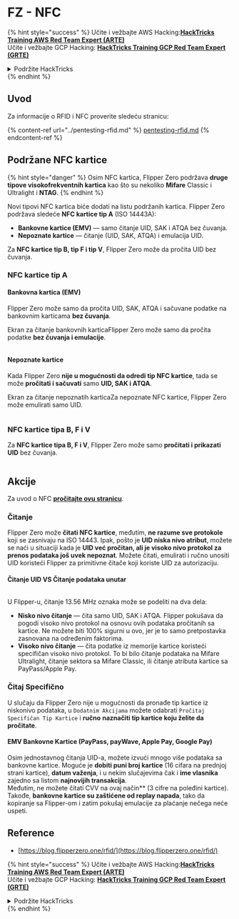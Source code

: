# FZ - NFC

{% hint style="success" %}
Učite i vežbajte AWS Hacking:<img src="/.gitbook/assets/arte.png" alt="" data-size="line">[**HackTricks Training AWS Red Team Expert (ARTE)**](https://training.hacktricks.xyz/courses/arte)<img src="/.gitbook/assets/arte.png" alt="" data-size="line">\
Učite i vežbajte GCP Hacking: <img src="/.gitbook/assets/grte.png" alt="" data-size="line">[**HackTricks Training GCP Red Team Expert (GRTE)**<img src="/.gitbook/assets/grte.png" alt="" data-size="line">](https://training.hacktricks.xyz/courses/grte)

<details>

<summary>Podržite HackTricks</summary>

* Proverite [**planove pretplate**](https://github.com/sponsors/carlospolop)!
* **Pridružite se** 💬 [**Discord grupi**](https://discord.gg/hRep4RUj7f) ili [**telegram grupi**](https://t.me/peass) ili **pratite** nas na **Twitteru** 🐦 [**@hacktricks\_live**](https://twitter.com/hacktricks\_live)**.**
* **Podelite hakerske trikove slanjem PR-ova na** [**HackTricks**](https://github.com/carlospolop/hacktricks) i [**HackTricks Cloud**](https://github.com/carlospolop/hacktricks-cloud) github repozitorijume.

</details>
{% endhint %}

## Uvod <a href="#id-9wrzi" id="id-9wrzi"></a>

Za informacije o RFID i NFC proverite sledeću stranicu:

{% content-ref url="../pentesting-rfid.md" %}
[pentesting-rfid.md](../pentesting-rfid.md)
{% endcontent-ref %}

## Podržane NFC kartice <a href="#id-9wrzi" id="id-9wrzi"></a>

{% hint style="danger" %}
Osim NFC kartica, Flipper Zero podržava **druge tipove visokofrekventnih kartica** kao što su nekoliko **Mifare** Classic i Ultralight i **NTAG**.
{% endhint %}

Novi tipovi NFC kartica biće dodati na listu podržanih kartica. Flipper Zero podržava sledeće **NFC kartice tip A** (ISO 14443A):

* ﻿**Bankovne kartice (EMV)** — samo čitanje UID, SAK i ATQA bez čuvanja.
* ﻿**Nepoznate kartice** — čitanje (UID, SAK, ATQA) i emulacija UID.

Za **NFC kartice tip B, tip F i tip V**, Flipper Zero može da pročita UID bez čuvanja.

### NFC kartice tip A <a href="#uvusf" id="uvusf"></a>

#### Bankovna kartica (EMV) <a href="#kzmrp" id="kzmrp"></a>

Flipper Zero može samo da pročita UID, SAK, ATQA i sačuvane podatke na bankovnim karticama **bez čuvanja**.

Ekran za čitanje bankovnih karticaFlipper Zero može samo da pročita podatke **bez čuvanja i emulacije**.

<figure><img src="https://cdn.flipperzero.one/Monosnap_Miro_2022-08-17_12-26-31.png?auto=format&#x26;ixlib=react-9.1.1&#x26;h=916&#x26;w=2662" alt=""><figcaption></figcaption></figure>

#### Nepoznate kartice <a href="#id-37eo8" id="id-37eo8"></a>

Kada Flipper Zero **nije u mogućnosti da odredi tip NFC kartice**, tada se može **pročitati i sačuvati** samo **UID, SAK i ATQA**.

Ekran za čitanje nepoznatih karticaZa nepoznate NFC kartice, Flipper Zero može emulirati samo UID.

<figure><img src="https://cdn.flipperzero.one/Monosnap_Miro_2022-08-17_12-27-53.png?auto=format&#x26;ixlib=react-9.1.1&#x26;h=932&#x26;w=2634" alt=""><figcaption></figcaption></figure>

### NFC kartice tipa B, F i V <a href="#wyg51" id="wyg51"></a>

Za **NFC kartice tipa B, F i V**, Flipper Zero može samo **pročitati i prikazati UID** bez čuvanja.

<figure><img src="https://archbee.imgix.net/3StCFqarJkJQZV-7N79yY/zBU55Fyj50TFO4U7S-OXH_screenshot-2022-08-12-at-182540.png?auto=format&#x26;ixlib=react-9.1.1&#x26;h=1080&#x26;w=2704" alt=""><figcaption></figcaption></figure>

## Akcije

Za uvod o NFC [**pročitajte ovu stranicu**](../pentesting-rfid.md#high-frequency-rfid-tags-13.56-mhz).

### Čitanje

Flipper Zero može **čitati NFC kartice**, međutim, **ne razume sve protokole** koji se zasnivaju na ISO 14443. Ipak, pošto je **UID niska nivo atribut**, možete se naći u situaciji kada je **UID već pročitan, ali je visoko nivo protokol za prenos podataka još uvek nepoznat**. Možete čitati, emulirati i ručno unositi UID koristeći Flipper za primitivne čitače koji koriste UID za autorizaciju.

#### Čitanje UID VS Čitanje podataka unutar <a href="#reading-the-uid-vs-reading-the-data-inside" id="reading-the-uid-vs-reading-the-data-inside"></a>

<figure><img src="../../../.gitbook/assets/image (217).png" alt=""><figcaption></figcaption></figure>

U Flipper-u, čitanje 13.56 MHz oznaka može se podeliti na dva dela:

* **Nisko nivo čitanje** — čita samo UID, SAK i ATQA. Flipper pokušava da pogodi visoko nivo protokol na osnovu ovih podataka pročitanih sa kartice. Ne možete biti 100% sigurni u ovo, jer je to samo pretpostavka zasnovana na određenim faktorima.
* **Visoko nivo čitanje** — čita podatke iz memorije kartice koristeći specifičan visoko nivo protokol. To bi bilo čitanje podataka na Mifare Ultralight, čitanje sektora sa Mifare Classic, ili čitanje atributa kartice sa PayPass/Apple Pay.

### Čitaj Specifično

U slučaju da Flipper Zero nije u mogućnosti da pronađe tip kartice iz niskonivo podataka, u `Dodatnim Akcijama` možete odabrati `Pročitaj Specifičan Tip Kartice` i **ručno** **naznačiti tip kartice koju želite da pročitate**.

#### EMV Bankovne Kartice (PayPass, payWave, Apple Pay, Google Pay) <a href="#emv-bank-cards-paypass-paywave-apple-pay-google-pay" id="emv-bank-cards-paypass-paywave-apple-pay-google-pay"></a>

Osim jednostavnog čitanja UID-a, možete izvući mnogo više podataka sa bankovne kartice. Moguće je **dobiti puni broj kartice** (16 cifara na prednjoj strani kartice), **datum važenja**, i u nekim slučajevima čak i **ime vlasnika** zajedno sa listom **najnovijih transakcija**.\
Međutim, ne možete čitati CVV na ovaj način** (3 cifre na poleđini kartice). Takođe, **bankovne kartice su zaštićene od replay napada**, tako da kopiranje sa Flipper-om i zatim pokušaj emulacije za plaćanje nečega neće uspeti.

## Reference

* [https://blog.flipperzero.one/rfid/](https://blog.flipperzero.one/rfid/)

{% hint style="success" %}
Učite i vežbajte AWS Hacking:<img src="/.gitbook/assets/arte.png" alt="" data-size="line">[**HackTricks Training AWS Red Team Expert (ARTE)**](https://training.hacktricks.xyz/courses/arte)<img src="/.gitbook/assets/arte.png" alt="" data-size="line">\
Učite i vežbajte GCP Hacking: <img src="/.gitbook/assets/grte.png" alt="" data-size="line">[**HackTricks Training GCP Red Team Expert (GRTE)**<img src="/.gitbook/assets/grte.png" alt="" data-size="line">](https://training.hacktricks.xyz/courses/grte)

<details>

<summary>Podržite HackTricks</summary>

* Proverite [**planove pretplate**](https://github.com/sponsors/carlospolop)!
* **Pridružite se** 💬 [**Discord grupi**](https://discord.gg/hRep4RUj7f) ili [**telegram grupi**](https://t.me/peass) ili **pratite** nas na **Twitteru** 🐦 [**@hacktricks\_live**](https://twitter.com/hacktricks\_live)**.**
* **Podelite hakerske trikove slanjem PR-ova na** [**HackTricks**](https://github.com/carlospolop/hacktricks) i [**HackTricks Cloud**](https://github.com/carlospolop/hacktricks-cloud) github repozitorijume.

</details>
{% endhint %}
